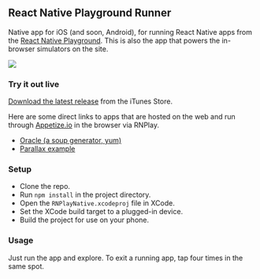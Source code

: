 ## React Native Playground Runner

Native app for iOS (and soon, Android), for running React Native apps from the [React Native
Playground](http://rnplay.org). This is also the app that powers the
in-browser simulators on the site.

![](https://raw.githubusercontent.com/rnplay/rnplay-ios/master/screenshot.png)

### Try it out live

[Download the latest release](https://itunes.apple.com/us/app/react-native-playground/id1002032944) from the iTunes Store.

Here are some direct links to apps that are hosted on the web and run
through [Appetize.io](http://www.appetize.io) in the browser via RNPlay.

- [Oracle (a soup generator,
  yum)](https://appetize.io/embed/dhw0pbp14v89w60quwrj6w70dg?device=iphone6&scale=100&autoplay=false&orientation=portrait&deviceColor=black&params=%7B%22appId%22:%22yQ2fnQ%22,%22moduleName%22:%22Oracle%22%7D)
- [Parallax
  example](https://appetize.io/embed/dhw0pbp14v89w60quwrj6w70dg?device=iphone5s&scale=100&autoplay=false&orientation=portrait&deviceColor=black&params=%7B%22appId%22:%22qAFzcA%22,%22moduleName%22:%22ParallaxExample%22%7D)

### Setup

- Clone the repo.
- Run `npm install` in the project directory.
- Open the `RNPlayNative.xcodeproj` file in XCode.
- Set the XCode build target to a plugged-in device.
- Build the project for use on your phone.

### Usage

Just run the app and explore. To exit a running app, tap four times in the same spot.

